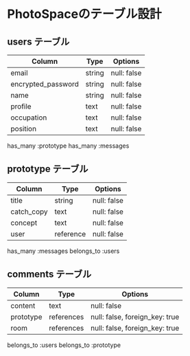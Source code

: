 # PhotoSpaceのテーブル設計

## users テーブル

| Column             | Type   | Options     |
| ------------------ | ------ | ----------- |
| email              | string | null: false |
| encrypted_password | string | null: false |
| name               | string | null: false |
| profile            | text   | null: false |
| occupation         | text   | null: false |
| position           | text   | null: false |

has_many :prototype
has_many :messages

## prototype テーブル

| Column      | Type      | Options     |
| ------      | ------    | ----------- |
| title       | string    | null: false |
| catch_copy  | text      | null: false |
| concept     | text      | null: false |
| user        | reference | null: false |

has_many :messages
belongs_to :users

## comments テーブル

| Column     | Type       | Options                        |
| -------    | ---------- | ------------------------------ |
| content    | text       | null: false                               |
| prototype  | references | null: false, foreign_key: true |
| room       | references | null: false, foreign_key: true |

belongs_to :users
belongs_to :prototype